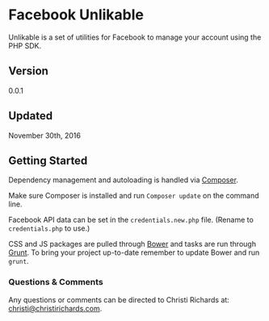 # Facebook Unlikable

Unlikable is a set of utilities for Facebook to manage your account using the PHP SDK.

## Version

0.0.1

## Updated

November 30th, 2016

## Getting Started

Dependency management and autoloading is handled via [Composer](https://getcomposer.org/).

Make sure Composer is installed and run `Composer update` on the command line.

Facebook API data can be set in the `credentials.new.php` file. (Rename to `credentials.php` to use.)

CSS and JS packages are pulled through [Bower](https://bower.io) and tasks are run through [Grunt](http://gruntjs.com). To bring your project up-to-date remember to update Bower and run `grunt`.

### Questions & Comments

Any questions or comments can be directed to Christi Richards at: [christi@christirichards.com](mailto:christi@christirichards.com).
